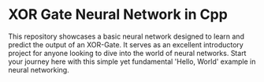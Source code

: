 # XOR Gate Neural Network in Cpp
This repository showcases a basic neural network designed to learn and predict the output of an XOR-Gate. It serves as an excellent introductory project for anyone looking to dive into the world of neural networks. Start your journey here with this simple yet fundamental 'Hello, World' example in neural networking.
